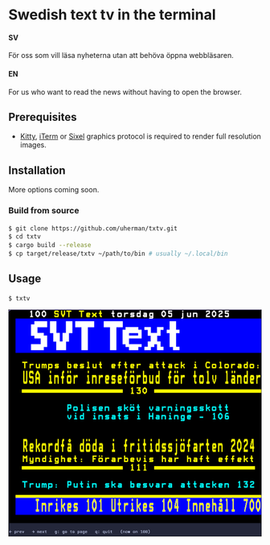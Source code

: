 # Swedish text tv in the terminal

#### SV

För oss som vill läsa nyheterna utan att behöva öppna webbläsaren.

#### EN

For us who want to read the news without having to open the browser.


## Prerequisites

- [Kitty](https://sw.kovidgoyal.net/kitty/graphics-protocol/), [iTerm](https://iterm2.com/documentation-images.html) or [Sixel](https://github.com/saitoha/libsixel) graphics protocol is required to render full resolution images.

## Installation

More options coming soon.

### Build from source

```sh
$ git clone https://github.com/uherman/txtv.git
$ cd txtv
$ cargo build --release
$ cp target/release/txtv ~/path/to/bin # usually ~/.local/bin
```

## Usage

```sh
$ txtv
```

![image of the tui](assets/screenshot.png)
